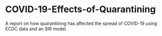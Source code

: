 # COVID-19-Effects-of-Quarantining
 A report on how quarantining has affected the spread of COVID-19 using ECDC data and an SIR model.
